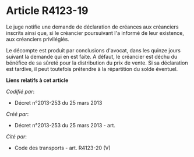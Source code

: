 # Article R4123-19

Le juge notifie une demande de déclaration de créances aux créanciers inscrits ainsi que, si le créancier poursuivant l'a
informé de leur existence, aux créanciers privilégiés.

Le décompte est produit par conclusions d'avocat, dans les quinze jours suivant la demande qui en est faite. A défaut, le
créancier est déchu du bénéfice de sa sûreté pour la distribution du prix de vente. Si sa déclaration est tardive, il peut
toutefois prétendre à la répartition du solde éventuel.

**Liens relatifs à cet article**

_Codifié par_:

  - Décret n°2013-253 du 25 mars 2013

_Créé par_:

  - Décret n°2013-253 du 25 mars 2013 - art.

_Cité par_:

  - Code des transports - art. R4123-20 (V)
